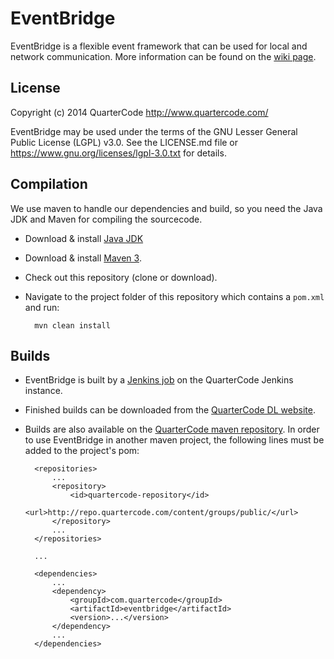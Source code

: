 EventBridge
===========

EventBridge is a flexible event framework that can be used for local and network communication.
More information can be found on the [wiki page](http://quartercode.com/wiki/index.php?title=EventBridge).

License
-------

Copyright (c) 2014 QuarterCode <http://www.quartercode.com/>

EventBridge may be used under the terms of the GNU Lesser General Public License (LGPL) v3.0. See the LICENSE.md file or https://www.gnu.org/licenses/lgpl-3.0.txt for details.

Compilation
-----------

We use maven to handle our dependencies and build, so you need the Java JDK and Maven for compiling the sourcecode.

* Download & install [Java JDK](http://www.oracle.com/technetwork/java/javase/downloads/jdk7-downloads-1880260.html)
* Download & install [Maven 3](http://maven.apache.org/download.cgi).
* Check out this repository (clone or download).
* Navigate to the project folder of this repository which contains a `pom.xml` and run:

        mvn clean install

Builds
------

* EventBridge is built by a [Jenkins job](http://ci.quartercode.com/job/EventBridge/) on the QuarterCode Jenkins instance.
* Finished builds can be downloaded from the [QuarterCode DL website](http://quartercode.com/dl/projects/details?projectId=EventBridge).
* Builds are also available on the [QuarterCode maven repository](http://repo.quartercode.com).
  In order to use EventBridge in another maven project, the following lines must be added to the project's pom:

        <repositories>
            ...
            <repository>
                <id>quartercode-repository</id>
                <url>http://repo.quartercode.com/content/groups/public/</url>
            </repository>
            ...
        </repositories>

        ...

        <dependencies>
            ...
            <dependency>
                <groupId>com.quartercode</groupId>
                <artifactId>eventbridge</artifactId>
                <version>...</version>
            </dependency>
            ...
        </dependencies>
